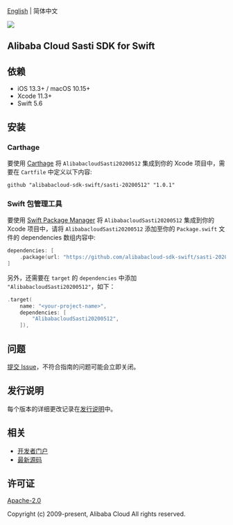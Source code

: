 [English](README.md) | 简体中文

![](https://aliyunsdk-pages.alicdn.com/icons/AlibabaCloud.svg)

## Alibaba Cloud Sasti SDK for Swift

## 依赖

- iOS 13.3+ / macOS 10.15+
- Xcode 11.3+
- Swift 5.6

## 安装

### Carthage

要使用 [Carthage](https://github.com/Carthage/Carthage) 将 `AlibabacloudSasti20200512` 集成到你的 Xcode 项目中，需要在 `Cartfile` 中定义以下内容:

```ogdl
github "alibabacloud-sdk-swift/sasti-20200512" "1.0.1"
```

### Swift 包管理工具

要使用 [Swift Package Manager](https://swift.org/package-manager/) 将 `AlibabacloudSasti20200512` 集成到你的 Xcode 项目中，请将 `AlibabacloudSasti20200512` 添加至你的 `Package.swift` 文件的 dependencies 数组内容中:

```swift
dependencies: [
    .package(url: "https://github.com/alibabacloud-sdk-swift/sasti-20200512.git", from: "1.0.1")
]
```

另外，还需要在 `target` 的 `dependencies` 中添加 `"AlibabacloudSasti20200512"`，如下：

```swift
.target(
    name: "<your-project-name>",
    dependencies: [
        "AlibabacloudSasti20200512",
    ]),
```

## 问题

[提交 Issue](https://github.com/alibabacloud-sdk-swift/sasti-20200512/issues/new)，不符合指南的问题可能会立即关闭。

## 发行说明

每个版本的详细更改记录在[发行说明](./ChangeLog.txt)中。

## 相关

* [开发者门户](https://next.api.aliyun.com/home)
* [最新源码](https://github.com/alibabacloud-sdk-swift/sasti-20200512)

## 许可证

[Apache-2.0](http://www.apache.org/licenses/LICENSE-2.0)

Copyright (c) 2009-present, Alibaba Cloud All rights reserved.
